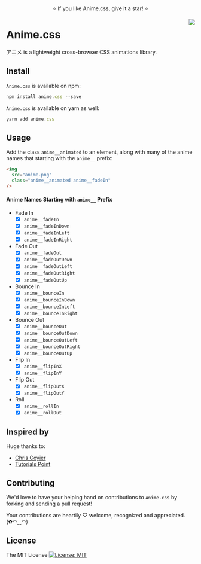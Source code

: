 <p align="center">
  ⭐️ If you like Anime.css, give it a star! ⭐️
</p>

<img src="https://github.com/animecss/anime.css/blob/master/static/images/anime.png" align="right" />

# Anime.css

アニメ is a lightweight cross-browser CSS animations library.

## Install

`Anime.css` is available on npm:

```js
npm install anime.css --save
```

`Anime.css` is available on yarn as well:

```js
yarn add anime.css
```

<!-- or add it directly to your webpage:

```js
<head>
  <link
    rel="stylesheet"
    href="anime.min.css"
  />
</head>
``` -->

## Usage

Add the class `anime__animated` to an element, along with many of the anime names that starting with the `anime__` prefix:

```html
<img
  src="anime.png"
  class="anime__animated anime__fadeIn"
/>
```

#### Anime Names Starting with `anime__` Prefix

* Fade In
  * [x] `anime__fadeIn`
  * [x] `anime__fadeInDown`
  * [x] `anime__fadeInLeft`
  * [x] `anime__fadeInRight`

* Fade Out
  * [x] `anime__fadeOut`
  * [x] `anime__fadeOutDown`
  * [x] `anime__fadeOutLeft`
  * [x] `anime__fadeOutRight`
  * [x] `anime__fadeOutUp`

* Bounce In
  * [x] `anime__bounceIn`
  * [x] `anime__bounceInDown`
  * [x] `anime__bounceInLeft`
  * [x] `anime__bounceInRight`

* Bounce Out
  * [x] `anime__bounceOut`
  * [x] `anime__bounceOutDown`
  * [x] `anime__bounceOutLeft`
  * [x] `anime__bounceOutRight`
  * [x] `anime__bounceOutUp`

* Flip In
  * [x] `anime__flipInX`
  * [x] `anime__flipInY`

* Flip Out
  * [x] `anime__flipOutX`
  * [x] `anime__flipOutY`

* Roll
  * [x] `anime__rollIn`
  * [x] `anime__rollOut`

<!--

* TODO
  * [ ] Fade Out Right Big
  * [ ] Fade In Left Big
  * [ ] Bounce
  * [ ] Fade Out Up Big
  * [ ] Fade Out Left Big
  * [ ] Fade In Right Big
  * [ ] Fade In Up
  * [ ] Fade In Up Big
  * [ ] Fade Down Big
  * [ ] Bounce Up
  
  * [x] Rotate In
  * [x] Rotate In Up Left
  * [x] Rotate In Up Right
  * [x] Rotate In Down Left
  * [ ] Rotate In Down Right
  * [ ] Rotate Out
  * [ ] Rotate Out Up Left
  * [ ] Rotate Out Up Right
  * [ ] Rotate Out Down Left
  * [ ] Rotate Out Down Right
  * [ ] Flash
  * [ ] Hinge
  * [ ] Light Speed In
  * [ ] Light Speed Out
  * [ ] Pulse
  * [ ] Wobble
  * [ ] Winggle
  * [ ] Shake
  * [ ] Swing
  * [ ] Tada
  * [ ] Flip

-->

## Inspired by

Huge thanks to:

* [Chris Coyier](https://github.com/chriscoyier)
* [Tutorials Point](https://www.tutorialspoint.com/css/css_animation.htm)

## Contributing

We'd love to have your helping hand on contributions to `Anime.css` by forking and sending a pull request!

Your contributions are heartily ♡ welcome, recognized and appreciated. (✿◠‿◠)

## License

The MIT License [![License: MIT](https://img.shields.io/badge/License-MIT-yellow.svg)](https://opensource.org/licenses/MIT)

<!-- 

<html>
  <head>
    <link
      rel="stylesheet"
      href="anime.min.css"
    />
  </head>
  <body>
    <center style="margin-top: 20%;">
      <h1 class="anime__animated anime__bounceOutUp">An animated element</h1>
      <img src="anime.png" class="anime__animated anime__bounceOutUp" />
    </center>
  </body>
</html>

-->
